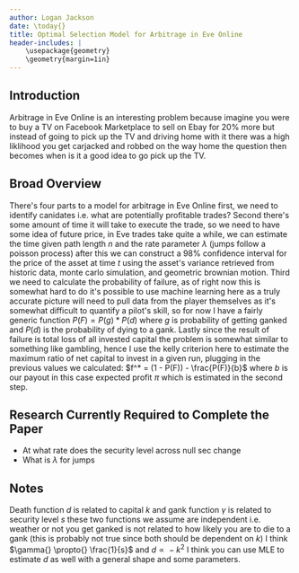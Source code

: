 ```yaml
---
author: Logan Jackson
date: \today{}
title: Optimal Selection Model for Arbitrage in Eve Online
header-includes: |
    \usepackage{geometry}
    \geometry{margin=1in}
---
```


## Introduction

Arbitrage in Eve Online is an interesting problem because imagine you were to
buy a TV on Facebook Marketplace to sell on Ebay for 20% more but instead of
going to pick up the TV and driving home with it there was a high liklihood you
get carjacked and robbed on the way home the question then becomes when is it a
good idea to go pick up the TV.

## Broad Overview

There's four parts to a model for arbitrage in Eve Online first, we need to
identify canidates i.e. what are potentially profitable trades? Second there's
some amount of time it will take to execute the trade, so we need to have some
idea of future price, in Eve trades take quite a while, we can estimate the
time given path length $n$ and the rate parameter $\lambda{}$ (jumps follow a poisson process) after this we can construct a 98%
confidence interval for the price of the asset at time $t$ using the asset's
variance retrieved from historic data, monte carlo simulation, and geometric
brownian motion. Third we need to calculate the probability of failure, as of
right now this is somewhat hard to do it's possible to use machine learning
here as a truly accurate picture will need to pull data from the player
themselves as it's somewhat difficult to quantify a pilot's skill, so for now I
have a fairly generic function $P(F) = P(g) * P(d)$ where $g$ is probability of
getting ganked and $P(d)$ is the probability of dying to a gank. Lastly since
the result of failure is total loss of all invested capital the problem is
somewhat similar to something like gambling, hence I use the kelly criterion
here to estimate the maximum ratio of net capital to invest in a given run,
plugging in the previous values we calculated: $f^* = (1 - P(F)) -
\frac{P(F)}{b}$ where $b$ is our payout in this case expected profit $\pi{}$
which is estimated in the second step.

## Research Currently Required to Complete the Paper
 - At what rate does the security level across null sec change
 - What is $\lambda{}$ for jumps

## Notes

Death function $d$ is related to capital $k$ and gank function $\gamma{}$ is
related to security level $s$ these two functions we assume are independent
i.e. weather or not you get ganked is not related to how likely you are to die
to a gank (this is probably not true since both should be dependent on $k$) I
think $\gamma{} \propto{} \frac{1}{s}$ and $d \propto{} -k^2$ I think you can
use MLE to estimate $d$ as well with a general shape and some parameters.

